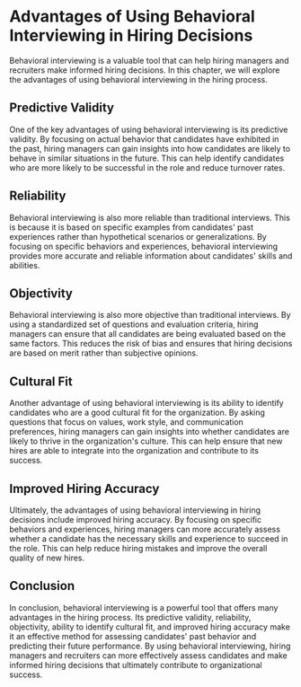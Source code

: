 Advantages of Using Behavioral Interviewing in Hiring Decisions
=================================================================================================================

Behavioral interviewing is a valuable tool that can help hiring managers and recruiters make informed hiring decisions. In this chapter, we will explore the advantages of using behavioral interviewing in the hiring process.

Predictive Validity
-------------------

One of the key advantages of using behavioral interviewing is its predictive validity. By focusing on actual behavior that candidates have exhibited in the past, hiring managers can gain insights into how candidates are likely to behave in similar situations in the future. This can help identify candidates who are more likely to be successful in the role and reduce turnover rates.

Reliability
-----------

Behavioral interviewing is also more reliable than traditional interviews. This is because it is based on specific examples from candidates' past experiences rather than hypothetical scenarios or generalizations. By focusing on specific behaviors and experiences, behavioral interviewing provides more accurate and reliable information about candidates' skills and abilities.

Objectivity
-----------

Behavioral interviewing is also more objective than traditional interviews. By using a standardized set of questions and evaluation criteria, hiring managers can ensure that all candidates are being evaluated based on the same factors. This reduces the risk of bias and ensures that hiring decisions are based on merit rather than subjective opinions.

Cultural Fit
------------

Another advantage of using behavioral interviewing is its ability to identify candidates who are a good cultural fit for the organization. By asking questions that focus on values, work style, and communication preferences, hiring managers can gain insights into whether candidates are likely to thrive in the organization's culture. This can help ensure that new hires are able to integrate into the organization and contribute to its success.

Improved Hiring Accuracy
------------------------

Ultimately, the advantages of using behavioral interviewing in hiring decisions include improved hiring accuracy. By focusing on specific behaviors and experiences, hiring managers can more accurately assess whether a candidate has the necessary skills and experience to succeed in the role. This can help reduce hiring mistakes and improve the overall quality of new hires.

Conclusion
----------

In conclusion, behavioral interviewing is a powerful tool that offers many advantages in the hiring process. Its predictive validity, reliability, objectivity, ability to identify cultural fit, and improved hiring accuracy make it an effective method for assessing candidates' past behavior and predicting their future performance. By using behavioral interviewing, hiring managers and recruiters can more effectively assess candidates and make informed hiring decisions that ultimately contribute to organizational success.
